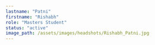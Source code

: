 ```yaml
---
lastname: "Patni"
firstname: "Rishabh"
role: "Masters Student"
status: "active"
image_path: /assets/images/headshots/Rishabh_Patni.jpg
---
```

